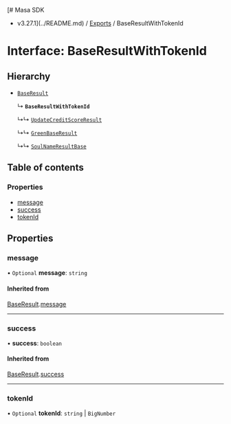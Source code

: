 [# Masa SDK
 - v3.27.1](../README.md) / [Exports](../modules.md) / BaseResultWithTokenId

# Interface: BaseResultWithTokenId

## Hierarchy

- [`BaseResult`](BaseResult.md)

  ↳ **`BaseResultWithTokenId`**

  ↳↳ [`UpdateCreditScoreResult`](UpdateCreditScoreResult.md)

  ↳↳ [`GreenBaseResult`](GreenBaseResult.md)

  ↳↳ [`SoulNameResultBase`](SoulNameResultBase.md)

## Table of contents

### Properties

- [message](BaseResultWithTokenId.md#message)
- [success](BaseResultWithTokenId.md#success)
- [tokenId](BaseResultWithTokenId.md#tokenid)

## Properties

### message

• `Optional` **message**: `string`

#### Inherited from

[BaseResult](BaseResult.md).[message](BaseResult.md#message)

___

### success

• **success**: `boolean`

#### Inherited from

[BaseResult](BaseResult.md).[success](BaseResult.md#success)

___

### tokenId

• `Optional` **tokenId**: `string` \| `BigNumber`
